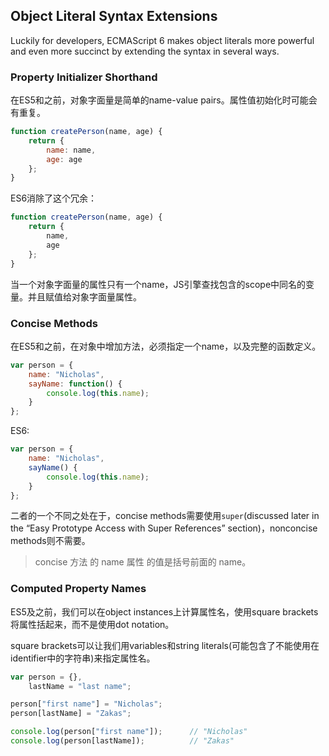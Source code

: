 ## Object Literal Syntax Extensions

Luckily for developers, ECMAScript 6 makes object literals more powerful and even more succinct by extending the syntax in several ways.

### Property Initializer Shorthand

在ES5和之前，对象字面量是简单的name-value pairs。属性值初始化时可能会有重复。

```js
function createPerson(name, age) {
    return {
        name: name,
        age: age
    };
}
```

ES6消除了这个冗余：

```js
function createPerson(name, age) {
    return {
        name,
        age
    };
}
```

当一个对象字面量的属性只有一个name，JS引擎查找包含的scope中同名的变量。并且赋值给对象字面量属性。

### Concise Methods

在ES5和之前，在对象中增加方法，必须指定一个name，以及完整的函数定义。

```js
var person = {
    name: "Nicholas",
    sayName: function() {
        console.log(this.name);
    }
};
```

ES6:

```js
var person = {
    name: "Nicholas",
    sayName() {
        console.log(this.name);
    }
};
```

二者的一个不同之处在于，concise methods需要使用`super`\(discussed later in the “Easy Prototype Access with Super References” section\)，nonconcise methods则不需要。

> concise 方法 的 name 属性 的值是括号前面的 name。

### Computed Property Names

ES5及之前，我们可以在object instances上计算属性名，使用square brackets将属性括起来，而不是使用dot notation。

square brackets可以让我们用variables和string literals\(可能包含了不能使用在identifier中的字符串\)来指定属性名。

```js
var person = {},
    lastName = "last name";

person["first name"] = "Nicholas";
person[lastName] = "Zakas";

console.log(person["first name"]);      // "Nicholas"
console.log(person[lastName]);          // "Zakas"
```



